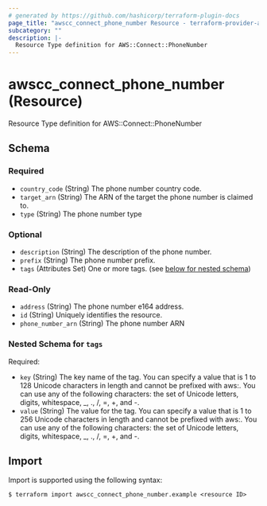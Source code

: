 ```yaml
---
# generated by https://github.com/hashicorp/terraform-plugin-docs
page_title: "awscc_connect_phone_number Resource - terraform-provider-awscc"
subcategory: ""
description: |-
  Resource Type definition for AWS::Connect::PhoneNumber
---
```


# awscc_connect_phone_number (Resource)

Resource Type definition for AWS::Connect::PhoneNumber



<!-- schema generated by tfplugindocs -->
## Schema

### Required

- `country_code` (String) The phone number country code.
- `target_arn` (String) The ARN of the target the phone number is claimed to.
- `type` (String) The phone number type

### Optional

- `description` (String) The description of the phone number.
- `prefix` (String) The phone number prefix.
- `tags` (Attributes Set) One or more tags. (see [below for nested schema](#nestedatt--tags))

### Read-Only

- `address` (String) The phone number e164 address.
- `id` (String) Uniquely identifies the resource.
- `phone_number_arn` (String) The phone number ARN

<a id="nestedatt--tags"></a>
### Nested Schema for `tags`

Required:

- `key` (String) The key name of the tag. You can specify a value that is 1 to 128 Unicode characters in length and cannot be prefixed with aws:. You can use any of the following characters: the set of Unicode letters, digits, whitespace, _, ., /, =, +, and -.
- `value` (String) The value for the tag. You can specify a value that is 1 to 256 Unicode characters in length and cannot be prefixed with aws:. You can use any of the following characters: the set of Unicode letters, digits, whitespace, _, ., /, =, +, and -.

## Import

Import is supported using the following syntax:

```shell
$ terraform import awscc_connect_phone_number.example <resource ID>
```
